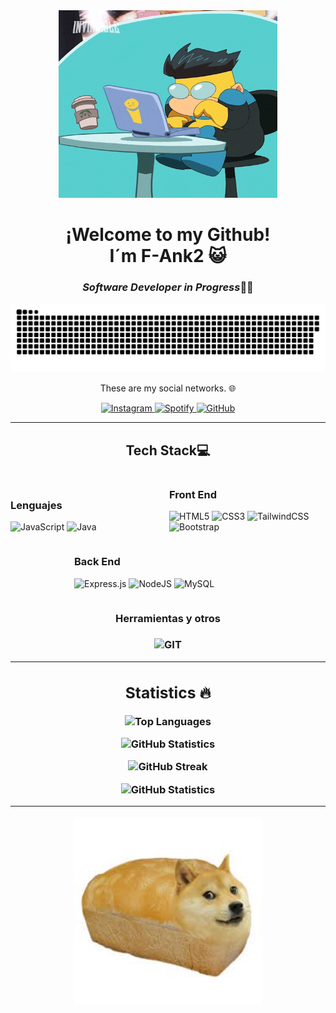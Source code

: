 <div align="center">
  <img src="typing-on-computer-mark-grayson.gif" width="350" height="300">
  <h1> ¡Welcome to my Github! <br/> I´m F-Ank2 😺</h1>
  <h3><em> Software Developer <strong>in Progress</strong></em>🧑‍💻</h3>
</div>

<p align="center">
 <img width="1000" src="github-snake.svg" alt="snake"/>
</p>

<p align="center">
These are my social networks. 🌐
</p>

<div align="center">
  <a href="https://www.instagram.com/pko.334/">
    <img src="https://img.shields.io/badge/Instagram-%23E4405F.svg?style=for-the-badge&logo=Instagram&logoColor=white" alt="Instagram" width="77" height="30">
  </a>
  <a href="https://open.spotify.com/user/314t6zqeto7cd2aewxouajr34bkq?si=1af6595cba114fd1">
    <img src="https://img.shields.io/badge/Spotify-1ED760?style=for-the-badge&logo=spotify&logoColor=white" alt="Spotify" width="77" height="30">
  </a>
 <a href="https://github.com/F-Ank2">
    <img src="https://img.shields.io/badge/-GitHub-181717?logo=github&logoColor=white" alt="GitHub" width="77" height="30">
  </a>
</div>

---

<h2 align="center">Tech Stack💻</h3>
<div align="center">

<div style="width: 250px; display: inline-block; text-align: left;">
    <h3>Lenguajes</h3>
  
![JavaScript](https://img.shields.io/badge/javascript-%23323330.svg?style=for-the-badge&logo=javascript&logoColor=%23F7DF1E) ![Java](https://img.shields.io/badge/java-%23ED8B00.svg?style=for-the-badge&logo=java&logoColor=white)
</div>
<div style="width: 250px; display: inline-block; text-align: left;">
    <h3>Front End</h3>
    <!-- Front End -->

![HTML5](https://img.shields.io/badge/html5-%23E34F26.svg?style=for-the-badge&logo=html5&logoColor=white) ![CSS3](https://img.shields.io/badge/css3-%231572B6.svg?style=for-the-badge&logo=css3&logoColor=white) ![TailwindCSS](https://img.shields.io/badge/tailwindcss-%2338B2AC.svg?style=for-the-badge&logo=tailwind-css&logoColor=white) ![Bootstrap](https://img.shields.io/badge/bootstrap-%238511FA.svg?style=for-the-badge&logo=bootstrap&logoColor=white)
  </div>
  
  <div style="width: 300px; display: inline-block; text-align: left;">
    <h3>Back End</h3>
    <!-- Back End -->

![Express.js](https://img.shields.io/badge/Express.js-%23000000.svg?logo=express&logoColor=white&style=for-the-badge) ![NodeJS](https://img.shields.io/badge/node.js-6DA55F?style=for-the-badge&logo=node.js&logoColor=white) ![MySQL](https://img.shields.io/badge/mysql-%2300f.svg?style=for-the-badge&logo=mysql&logoColor=white)
  </div>
<div/>
<div align="center" class="width:300px;">
  <h3>Herramientas y otros<h3/>

![GIT](https://img.shields.io/badge/Git-fc6d26?style=for-the-badge&logo=git&logoColor=white) 

<div/>
  
---
<h2 align="center"> Statistics 🔥</h3>
<p align="center">
  <img src="https://github-readme-stats.vercel.app/api/top-langs/?username=f-ank2&layout=compact&theme=radical&hide_border=true" alt="Top Languages" />
</p>
<p align="center">
  <img src="https://github-readme-stats.vercel.app/api?username=f-ank2&theme=radical&show_icons=true&hide_border=true&rank_icon=github" alt="GitHub Statistics" />
</p>
<p align="center">
  <img src="https://github-readme-streak-stats.herokuapp.com?user=f-ank2&theme=radical&hide_border=true" alt="GitHub Streak" />
</p>
<p align="center">
  <img src="http://github-profile-summary-cards.vercel.app/api/cards/profile-details?username=f-ank2&theme=radical" alt="GitHub Statistics" />


---
<div align="center">
  <img src="/doge.jpeg" alt="Imagen de mi perro" width="300">
</div>
